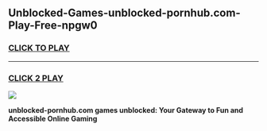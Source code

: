 
## Unblocked-Games-unblocked-pornhub.com-Play-Free-npgw0
<h3>
<a href="https://premium76.site?title=unblocked-pornhub.com&ref=18A1">CLICK TO PLAY</a></h3>
<hr>

<h3>
<a href="https://premium76.site?title=unblocked-pornhub.com&ref=18A1">CLICK 2 PLAY</a>
  
</h3>

<a href="https://premium76.site?title=unblocked-pornhub.com&ref=18A1"><img src="https://clearcache.store/games.png"></a>


**unblocked-pornhub.com games unblocked: Your Gateway to Fun and Accessible Online Gaming**
